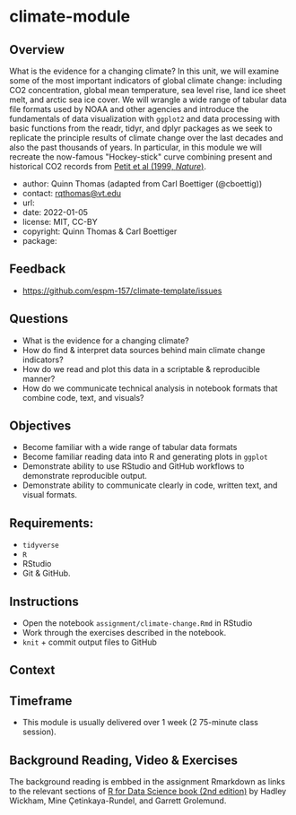 
# climate-module

## Overview

What is the evidence for a changing climate? In this unit, we will examine some of the most important indicators of global climate change: including CO2 concentration, global mean temperature, sea level rise, land ice sheet melt, and arctic sea ice cover. We will wrangle a wide range of tabular data file formats used by NOAA and other agencies and introduce the fundamentals of data visualization with `ggplot2` and data processing with basic functions from the readr, tidyr, and dplyr packages as we seek to replicate the principle results of climate change over the last decades and also the past thousands of years. In particular, in this module we will recreate the now-famous "Hockey-stick" curve combining present and historical CO2 records from [Petit et al (1999, *Nature*)](https://doi.org/10.1038/20859 "Climate and atmospheric history of the past 420,000 years from the Vostok ice core, Antarctica").

- author: Quinn Thomas (adapted from Carl Boettiger (@cboettig))
- contact: <rqthomas@vt.edu>
- url: 
- date: 2022-01-05
- license: MIT, CC-BY
- copyright: Quinn Thomas & Carl Boettiger
- package: 

## Feedback

- <https://github.com/espm-157/climate-template/issues>

## Questions

 - What is the evidence for a changing climate?
 - How do find & interpret data sources behind main climate change indicators?
 - How do we read and plot this data in a scriptable & reproducible manner?
 - How do we communicate technical analysis in notebook formats that combine code, text, and visuals?

## Objectives

  - Become familiar with a wide range of tabular data formats
  - Become familiar reading data into R and generating plots in `ggplot`
  - Demonstrate ability to use RStudio and GitHub workflows to demonstrate reproducible output.
  - Demonstrate ability to communicate clearly in code, written text, and visual formats.
## Requirements:

  - `tidyverse`
  - `R`
  - RStudio
  - Git & GitHub.

## Instructions

  - Open the notebook `assignment/climate-change.Rmd` in RStudio
  - Work through the exercises described in the notebook.
  - `knit` + commit output files to GitHub

## Context


## Timeframe

  - This module is usually delivered over 1 week (2 75-minute class session).


## Background Reading, Video & Exercises

The background reading is embbed in the assignment Rmarkdown as links to the relevant sections of [R for Data Science book (2nd edition)](https://r4ds.hadley.nz) by Hadley Wickham, Mine Çetinkaya-Rundel, and Garrett Grolemund.
